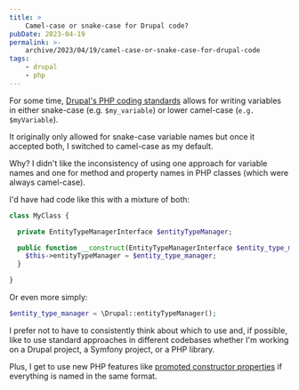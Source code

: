 ```yaml
---
title: >
    Camel-case or snake-case for Drupal code?
pubDate: 2023-04-19
permalink: >-
    archive/2023/04/19/camel-case-or-snake-case-for-drupal-code
tags:
    - drupal
    - php
---
```


For some time, [Drupal's PHP coding standards](https://www.drupal.org/docs/develop/standards/php/php-coding-standards#s-functions-and-variables) allows for writing variables in either snake-case (e.g. `$my_variable`) or lower camel-case (`e.g. $myVariable`).

It originally only allowed for snake-case variable names but once it accepted both, I switched to camel-case as my default.

Why? I didn't like the inconsistency of using one approach for variable names and one for method and property names in PHP classes (which were always camel-case).

I'd have had code like this with a mixture of both:

```php
class MyClass {

  private EntityTypeManagerInterface $entityTypeManager;

  public function __construct(EntityTypeManagerInterface $entity_type_manager) {
    $this->entityTypeManager = $entity_type_manager;
  }

}
```

Or even more simply:

```php
$entity_type_manager = \Drupal::entityTypeManager();
```

I prefer not to have to consistently think about which to use and, if possible, like to use standard approaches in different codebases whether I'm working on a Drupal project, a Symfony project, or a PHP library.

Plus, I get to use new PHP features like [promoted constructor properties](https://www.oliverdavies.uk/archive/2023/04/12/cleaner-php-code-with-promoted-constructor-properties) if everything is named in the same format.

